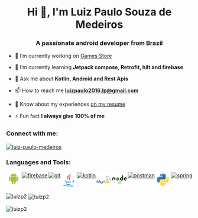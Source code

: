 <h1 align="center">Hi 👋, I'm Luiz Paulo Souza de Medeiros</h1>
<h3 align="center">A passionate android developer from Brazil</h3>

- 🔭 I’m currently working on [Games Store](https://github.com/gabriellambert/game-store)

- 🌱 I’m currently learning **Jetpack compose, Retrofit, hilt and firebase**

- 💬 Ask me about **Kotlin, Android and Rest Apis**

- 📫 How to reach me **luizpaulo2016.lp@gmail.com**

- 📄 Know about my experiences <a href="https://docs.google.com/document/d/15ZYU4CSI8LpbOtuoPJIMoqQil0ZTGZJMM0tNAh0YlDs/edit?tab=t.0">on my resume</a>

- ⚡ Fun fact **I always give 100% of me**

<h3 align="left">Connect with me:</h3>
<p align="left">
<a href="https://linkedin.com/in/luiz-paulo-medeiros" target="blank"><img align="center" src="https://raw.githubusercontent.com/rahuldkjain/github-profile-readme-generator/master/src/images/icons/Social/linked-in-alt.svg" alt="luiz-paulo-medeiros" height="30" width="40" /></a>
</p>

<h3 align="left">Languages and Tools:</h3>
<p align="center" display="flex" style="display: flex; justify-content: space-between;"> <a href="https://developer.android.com" target="_blank" rel="noreferrer"> <img src="https://raw.githubusercontent.com/devicons/devicon/master/icons/android/android-original-wordmark.svg" alt="android" width="40" height="40"/> </a> <a href="https://firebase.google.com/" target="_blank" rel="noreferrer"> <img src="https://www.vectorlogo.zone/logos/firebase/firebase-icon.svg" alt="firebase" width="40" height="40"/> </a> <a href="https://git-scm.com/" target="_blank" rel="noreferrer"> <img src="https://www.vectorlogo.zone/logos/git-scm/git-scm-icon.svg" alt="git" width="40" height="40"/> </a> <a href="https://www.java.com" target="_blank" rel="noreferrer"> <img src="https://raw.githubusercontent.com/devicons/devicon/master/icons/java/java-original.svg" alt="java" width="40" height="40"/> </a> <a href="https://kotlinlang.org" target="_blank" rel="noreferrer"> <img src="https://www.vectorlogo.zone/logos/kotlinlang/kotlinlang-icon.svg" alt="kotlin" width="40" height="40"/> </a> <a href="https://www.mysql.com/" target="_blank" rel="noreferrer"> <img src="https://raw.githubusercontent.com/devicons/devicon/master/icons/mysql/mysql-original-wordmark.svg" alt="mysql" width="40" height="40"/> </a> <a href="https://nodejs.org" target="_blank" rel="noreferrer"> <img src="https://raw.githubusercontent.com/devicons/devicon/master/icons/nodejs/nodejs-original-wordmark.svg" alt="nodejs" width="40" height="40"/> </a> <a href="https://postman.com" target="_blank" rel="noreferrer"> <img src="https://www.vectorlogo.zone/logos/getpostman/getpostman-icon.svg" alt="postman" width="40" height="40"/> </a> <a href="https://www.python.org" target="_blank" rel="noreferrer"> <img src="https://raw.githubusercontent.com/devicons/devicon/master/icons/python/python-original.svg" alt="python" width="40" height="40"/> </a> <a href="https://spring.io/" target="_blank" rel="noreferrer"> <img src="https://www.vectorlogo.zone/logos/springio/springio-icon.svg" alt="spring" width="40" height="40"/> </a> </p>

<p><img align="left" src="https://github-readme-stats.vercel.app/api/top-langs?username=luizp2&show_icons=true&locale=en&layout=compact" alt="luizp2" /></p>

<p>&nbsp;<img align="center" src="https://github-readme-stats.vercel.app/api?username=luizp2&show_icons=true&locale=en" alt="luizp2" /></p>

<p><img align="center" src="https://github-readme-streak-stats.herokuapp.com/?user=luizp2&" alt="luizp2" /></p>

